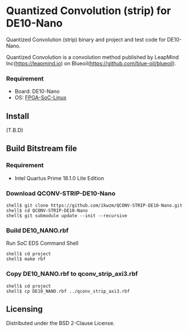 Quantized Convolution (strip) for DE10-Nano
===========================================

Quantized Convolution (strip) binary and project and test code for DE10-Nano.

Quantized Convolution is a convolution method published by LeapMind Inc(https://leapmind.io) on Blueoil(https://github.com/blue-oil/blueoil).

### Requirement

* Board: DE10-Nano
* OS: [FPGA-SoC-Linux](https://github.com/ikwzm/FPGA-SoC-Linux.git)

## Install

  (T.B.D)

## Build Bitstream file

### Requirement

* Intel Quartus Prime 18.1.0 Lite Edition 

### Download QCONV-STRIP-DE10-Nano

```console
shell$ git clone https://github.com/ikwzm/QCONV-STRIP-DE10-Nano.git
shell$ cd QCONV-STRIP-DE10-Nano
shell$ git submodule update --init --recursive
```

### Build DE10_NANO.rbf

Run SoC EDS Command Shell

```console
shell$ cd project
shell$ make rbf
```

### Copy DE10_NANO.rbf to qconv_strip_axi3.rbf

```console
shell$ cd project
shell$ cp DE10_NANO.rbf ../qconv_strip_axi3.rbf
```

## Licensing

Distributed under the BSD 2-Clause License.

